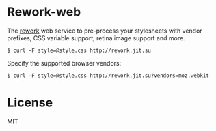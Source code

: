 
# Rework-web

  The [rework](https://github.com/visionmedia/rework) web service 
  to pre-process your stylesheets with vendor prefixes, CSS variable support,
  retina image support and more.

    $ curl -F style=@style.css http://rework.jit.su

  Specify the supported browser vendors:

    $ curl -F style=@style.css http://rework.jit.su?vendors=moz,webkit

# License

  MIT
